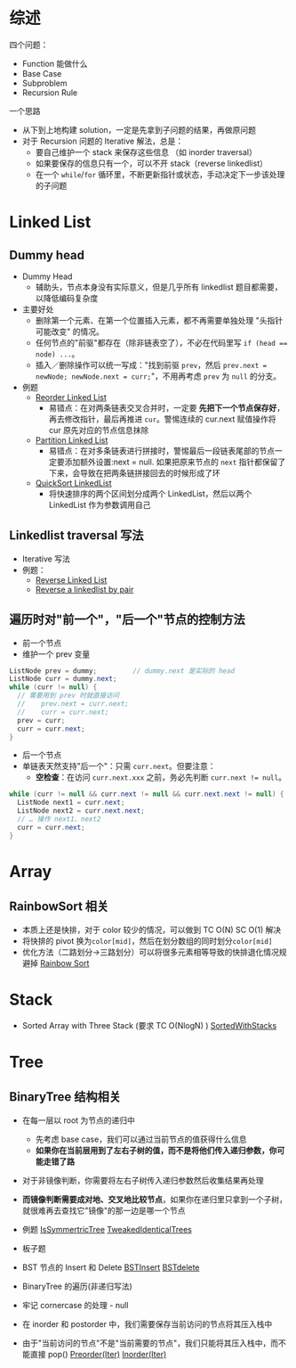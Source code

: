 # 综述

四个问题：

- Function 能做什么
- Base Case
- Subproblem
- Recursion Rule

一个思路

- 从下到上地构建 solution，一定是先拿到子问题的结果，再做原问题
- 对于 Recursion 问题的 Iterative 解法，总是：
  - 要自己维护一个 stack 来保存这些信息 （如 inorder traversal）
  - 如果要保存的信息只有一个，可以不开 stack（reverse linkedlist）
  - 在一个 `while`/`for` 循环里，不断更新指针或状态，手动决定下一步该处理的子问题

# Linked List

## Dummy head

- Dummy Head
  - 辅助头，节点本身没有实际意义，但是几乎所有 linkedlist 题目都需要，以降低编码复杂度
- 主要好处
  - 删除第一个元素、在第一个位置插入元素，都不再需要单独处理 "头指针可能改变" 的情况。
  - 任何节点的"前驱"都存在（除非链表空了），不必在代码里写 `if (head == node) ...`。
  - 插入／删除操作可以统一写成："找到前驱 `prev`，然后 `prev.next = newNode; newNode.next = curr;`"，不用再考虑 `prev` 为 `null` 的分支。
- 例题
  - [Reorder Linked List](/algorithmn-notes/reorderlinkedlist.html)
    - 易错点：在对两条链表交叉合并时，一定要 **先把下一个节点保存好**，再去修改指针，最后再推进 `cur`。警惕连续的 cur.next 赋值操作将 cur 原先对应的节点信息抹除
  - [Partition Linked List](/algorithmn-notes/partitionlinkedlist.html)
    - 易错点：在对多条链表进行拼接时，警惕最后一段链表尾部的节点一定要添加额外设置:next = null. 如果把原来节点的 `next` 指针都保留了下来，会导致在把两条链拼接回去的时候形成了环
  - [QuickSort LinkedList](/algorithmn-notes/quicksortlinkedlist.html)
    - 将快速排序的两个区间划分成两个 LinkedList，然后以两个 LinkedList 作为参数调用自己

## Linkedlist traversal 写法

- Iterative 写法
- 例题：
  - [Reverse Linked List](/algorithmn-notes/reverselinkedlist.html)
  - [Reverse a linkedlist by pair](/algorithmn-notes/reversealinkedlistbypair.html)

## 遍历时对"前一个"，"后一个"节点的控制方法

- 前一个节点
- 维护一个 prev 变量

```java
ListNode prev = dummy;         // dummy.next 是实际的 head
ListNode curr = dummy.next;
while (curr != null) {
  // 需要用到 prev 时就直接访问
  //    prev.next = curr.next;
  //    curr = curr.next;
  prev = curr;
  curr = curr.next;
}
```

- 后一个节点
- 单链表天然支持"后一个"：只需 `curr.next`。但要注意：
  - **空检查**：在访问 `curr.next.xxx` 之前，务必先判断 `curr.next != null`。

```java
while (curr != null && curr.next != null && curr.next.next != null) {
  ListNode next1 = curr.next;
  ListNode next2 = curr.next.next;
  // … 操作 next1、next2
  curr = curr.next;
}
```

# Array

## RainbowSort 相关

- 本质上还是快排，对于 color 较少的情况，可以做到 TC O(N) SC O(1) 解决
- 将快排的 pivot 换为`color[mid]`，然后在划分数组的同时划分`color[mid]`
- 优化方法（二路划分->三路划分）可以将很多元素相等导致的快排退化情况规避掉
  [Rainbow Sort](/algorithmn-notes/rainbowsort.html)

# Stack

- Sorted Array with Three Stack (要求 TC O(NlogN) )
  [SortedWithStacks](/algorithmn-notes/sortedwithstacks.html)

# Tree

## BinaryTree 结构相关

- 在每一层以 root 为节点的递归中
  - 先考虑 base case，我们可以通过当前节点的值获得什么信息
  - **如果你在当前层用到了左右子树的值，而不是将他们传入递归参数，你可能走错了路**
- 对于非镜像判断，你需要将左右子树传入递归参数然后收集结果再处理
- **而镜像判断需要成对地、交叉地比较节点**，如果你在递归里只拿到一个子树，就很难再去查找它"镜像"的那一边是哪一个节点
- 例题
  [IsSymmertricTree](/algorithmn-notes/issymmertrictree.html)
  [TweakedIdenticalTrees](/algorithmn-notes/tweakedidenticaltrees.html)

- 板子题
- BST 节点的 Insert 和 Delete
  [BSTInsert](/algorithmn-notes/bstinsert.html)
  [BSTdelete](/algorithmn-notes/bstdelete.html)

- BinaryTree 的遍历(非递归写法)
- 牢记 cornercase 的处理 - null
- 在 inorder 和 postorder 中，我们需要保存当前访问的节点将其压入栈中
- 由于"当前访问的节点"不是"当前需要的节点"，我们只能将其压入栈中，而不能直接 pop()
  [Preorder(Iter)](</algorithmn-notes/preorder(iter).html>)
  [Inorder(Iter)](</algorithmn-notes/inorder(iter).html>)
